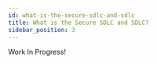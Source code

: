 ```yaml
---
id: what-is-the-secure-sdlc-and-sdlc
title: What is the Secure SDLC and SDLC?
sidebar_position: 3
---
```


Work In Progress!
